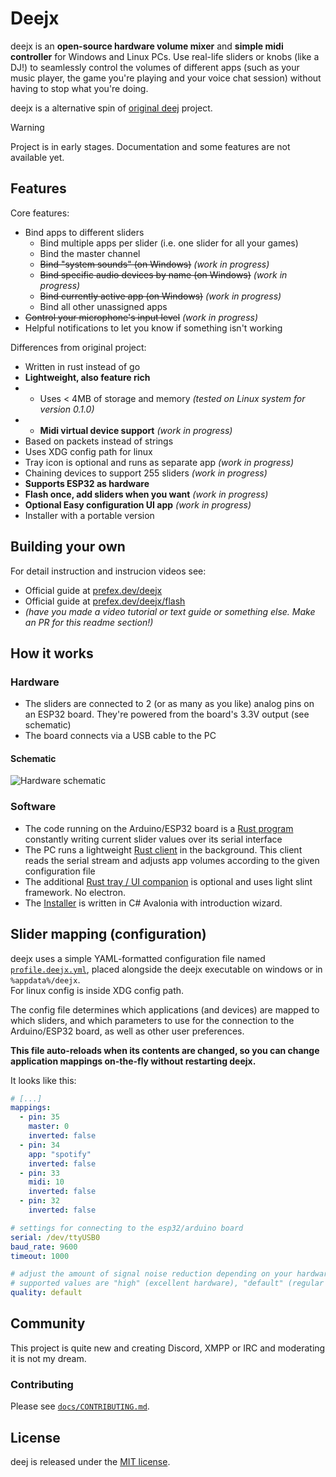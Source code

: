 # Deejx
deejx is an **open-source hardware volume mixer** and **simple midi controller** for Windows and Linux PCs.
Use real-life sliders or knobs (like a DJ!)
to seamlessly control the volumes of different apps (such as your music player, the game you're playing and your voice chat session) without having to stop what you're doing.

deejx is a alternative spin of [original deej](https://github.com/omriharel/deej) project.

> [!WARNING]
> Project is in early stages. Documentation and some features are not available yet. 

## Features
Core features:
- Bind apps to different sliders
    - Bind multiple apps per slider (i.e. one slider for all your games)
    - Bind the master channel
    - ~~Bind "system sounds" (on Windows)~~ *(work in progress)*
    - ~~Bind specific audio devices by name (on Windows)~~ *(work in progress)*
    - ~~Bind currently active app (on Windows)~~ *(work in progress)*
    - Bind all other unassigned apps
- ~~Control your microphone's input level~~ *(work in progress)*
- Helpful notifications to let you know if something isn't working

Differences from original project:
- Written in rust instead of go
- **Lightweight, also feature rich**
- - Uses < 4MB of storage and memory *(tested on Linux system for version 0.1.0)*
- - **Midi virtual device support** *(work in progress)*
- Based on packets instead of strings
- Uses XDG config path for linux
- Tray icon is optional and runs as separate app *(work in progress)*
- Chaining devices to support 255 sliders *(work in progress)*
- **Supports ESP32 as hardware**
- **Flash once, add sliders when you want** *(work in progress)*
- **Optional Easy configuration UI app** *(work in progress)*
- Installer with a portable version

## Building your own

For detail instruction and instrucion videos see:
- Official guide at [prefex.dev/deejx](https://prefex.dev/deejx)
- Official guide at [prefex.dev/deejx/flash](https://prefex.dev/deejx/flash)
- *(have you made a video tutorial or text guide or something else. Make an PR for this readme section!)*

## How it works

### Hardware

- The sliders are connected to 2 (or as many as you like) analog pins on an ESP32 board. They're powered from the board's 3.3V output (see schematic)
- The board connects via a USB cable to the PC

#### Schematic

![Hardware schematic](assets/schematic.png)

### Software

- The code running on the Arduino/ESP32 board is a [Rust program](./firmware/src/bin/main.rs) constantly writing current slider values over its serial interface
- The PC runs a lightweight [Rust client](./driver/src/main.rs) in the background. This client reads the serial stream and adjusts app volumes according to the given configuration file
- The additional [Rust tray / UI companion](./ui) is optional and uses light slint framework. No electron.
- The [Installer](./installer) is written in C# Avalonia with introduction wizard.

## Slider mapping (configuration)

deejx uses a simple YAML-formatted configuration file named [`profile.deejx.yml`](./example.deejx.yml), placed alongside the deejx executable on windows or in `%appdata%/deejx`.\
For linux config is inside XDG config path.

The config file determines which applications (and devices) are mapped to which sliders, and which parameters to use for the connection to the Arduino/ESP32 board, as well as other user preferences.

**This file auto-reloads when its contents are changed, so you can change application mappings on-the-fly without restarting deejx.**

It looks like this:
```yaml
# [...]
mappings:
  - pin: 35
    master: 0
    inverted: false
  - pin: 34
    app: "spotify"
    inverted: false
  - pin: 33
    midi: 10
    inverted: false
  - pin: 32
    inverted: false

# settings for connecting to the esp32/arduino board
serial: /dev/ttyUSB0
baud_rate: 9600
timeout: 1000

# adjust the amount of signal noise reduction depending on your hardware quality
# supported values are "high" (excellent hardware), "default" (regular hardware) or "low" (bad, noisy hardware)
quality: default
```

## Community

This project is quite new and creating Discord, XMPP or IRC and moderating it is not my dream.

### Contributing

Please see [`docs/CONTRIBUTING.md`](./docs/CONTRIBUTING.md).

## License

deej is released under the [MIT license](./LICENSE).